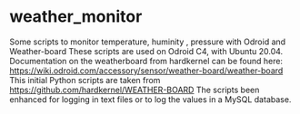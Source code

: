 # weather_monitor
Some scripts to monitor temperature, huminity , pressure with Odroid and Weather-board
These scripts are used on Odroid C4, with Ubuntu 20.04.
Documentation on the weatherboard from hardkernel can be found here: https://wiki.odroid.com/accessory/sensor/weather-board/weather-board
This initial Python scripts are taken from https://github.com/hardkernel/WEATHER-BOARD
The scripts been enhanced for logging in text files or to log the values in a MySQL database.

